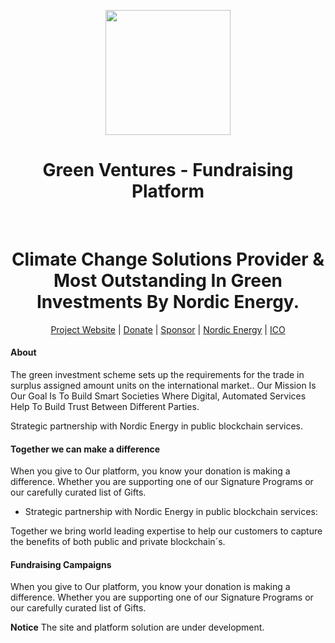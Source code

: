 
<p align="center">
 <a href="httos://greenventures.nordicenergy.app/">
 <img height="200px" src="https://drive.google.com/open?id=1mMJpNANlomInjl1oqeygcr25-4i0oZks">
</a>
  <br> <h1 align="center">Green Ventures - Fundraising Platform</h1>
  <br> <h1 align="center">Climate Change Solutions Provider & Most Outstanding In Green Investments By Nordic Energy.</h1>
</p>
<p align="center">
  <a href="https://nordicenergy.github.io/green_ventures/">Project Website</a> |
  <a href="https://nordicenergy.app/donate">Donate</a> |
  <a href="https://github.com/sponsors/rdymac">Sponsor</a> |
  <a href="https://nordicenergy.io">Nordic Energy</a> |
  <a href="https://nordicenergy.app/buy">ICO</a>
</p>


#### About

The green investment scheme sets up the requirements for the trade in surplus assigned amount units on the international market.. Our Mission Is Our Goal Is To Build Smart Societies Where Digital, Automated Services Help To Build Trust Between Different Parties.

Strategic partnership with Nordic Energy in public blockchain services. 


#### Together we can make a difference

When you give to Our platform, you know your donation is making a difference. Whether you are supporting one of our Signature Programs or our carefully curated list of Gifts. 

- Strategic partnership with Nordic Energy in public blockchain services:

Together we bring world leading expertise to help our customers to capture the benefits of both public and private blockchain´s.

#### Fundraising Campaigns

When you give to Our platform, you know your donation is making a difference. Whether you are supporting one of our Signature Programs or our carefully curated list of Gifts.


**Notice** The site and platform solution are under development.
